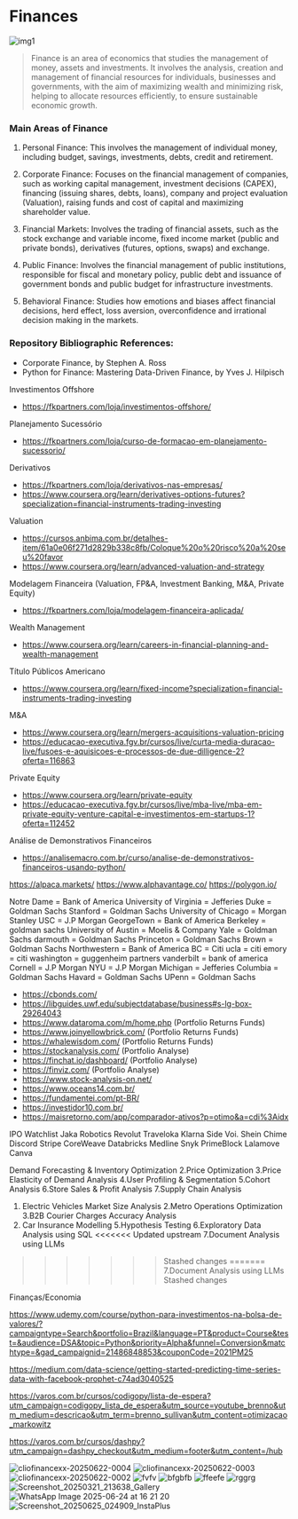 # Finances

![img1](https://github.com/user-attachments/assets/3320328e-efb4-49c8-bb23-6a1f55002648)

> Finance is an area of ​​economics that studies the management of money, assets and investments. It involves the analysis, creation and management of financial resources for individuals, businesses and governments, with the aim of maximizing wealth and minimizing risk, helping to allocate resources efficiently, to ensure sustainable economic growth.

### Main Areas of Finance

1) Personal Finance: This involves the management of individual money, including budget, savings, investments, debts, credit and retirement.

2) Corporate Finance: Focuses on the financial management of companies, such as working capital management, investment decisions (CAPEX), financing (issuing shares, debts, loans), company and project evaluation (Valuation), raising funds and cost of capital and maximizing shareholder value.

3) Financial Markets: Involves the trading of financial assets, such as the stock exchange and variable income, fixed income market (public and private bonds), derivatives (futures, options, swaps) and exchange.

4) Public Finance: Involves the financial management of public institutions, responsible for fiscal and monetary policy, public debt and issuance of government bonds and public budget for infrastructure investments.

5) Behavioral Finance: Studies how emotions and biases affect financial decisions, herd effect, loss aversion, overconfidence and irrational decision making in the markets.

### Repository Bibliographic References:
- Corporate Finance, by Stephen A. Ross
- Python for Finance: Mastering Data-Driven Finance, by Yves J. Hilpisch




Investimentos Offshore
- https://fkpartners.com/loja/investimentos-offshore/

Planejamento Sucessório
- https://fkpartners.com/loja/curso-de-formacao-em-planejamento-sucessorio/

Derivativos
- https://fkpartners.com/loja/derivativos-nas-empresas/
- https://www.coursera.org/learn/derivatives-options-futures?specialization=financial-instruments-trading-investing

Valuation 
- https://cursos.anbima.com.br/detalhes-item/61a0e06f271d2829b338c8fb/Coloque%20o%20risco%20a%20seu%20favor
- https://www.coursera.org/learn/advanced-valuation-and-strategy

Modelagem Financeira (Valuation, FP&A, Investment Banking, M&A, Private Equity)
- https://fkpartners.com/loja/modelagem-financeira-aplicada/

Wealth Management
- https://www.coursera.org/learn/careers-in-financial-planning-and-wealth-management

Título Públicos Americano
- https://www.coursera.org/learn/fixed-income?specialization=financial-instruments-trading-investing

M&A
- https://www.coursera.org/learn/mergers-acquisitions-valuation-pricing
- https://educacao-executiva.fgv.br/cursos/live/curta-media-duracao-live/fusoes-e-aquisicoes-e-processos-de-due-dilligence-2?oferta=116863

Private Equity 
- https://www.coursera.org/learn/private-equity
- https://educacao-executiva.fgv.br/cursos/live/mba-live/mba-em-private-equity-venture-capital-e-investimentos-em-startups-1?oferta=112452

Análise de Demonstrativos Financeiros
- https://analisemacro.com.br/curso/analise-de-demonstrativos-financeiros-usando-python/














https://alpaca.markets/
https://www.alphavantage.co/
https://polygon.io/

Notre Dame = Bank of America
University of Virginia = Jefferies
Duke = Goldman Sachs
Stanford = Goldman Sachs
University of Chicago = Morgan Stanley
USC = J.P Morgan
GeorgeTown = Bank of America
Berkeley = goldman sachs
University of Austin = Moelis & Company
Yale = Goldman Sachs
darmouth = Goldman Sachs
Princeton = Goldman Sachs
Brown = Goldman Sachs
Northwestern  = Bank of America
BC = Citi
ucla = citi
emory = citi
washington = guggenheim partners
vanderbilt = bank of america
Cornell = J.P Morgan
NYU = J.P Morgan
Michigan = Jefferies
Columbia = Goldman Sachs
Havard = Goldman Sachs
UPenn = Goldman Sachs








- https://cbonds.com/
- https://libguides.uwf.edu/subjectdatabase/business#s-lg-box-29264043
- https://www.dataroma.com/m/home.php (Portfolio Returns Funds)
- https://www.joinyellowbrick.com/ (Portfolio Returns Funds)
- https://whalewisdom.com/ (Portfolio Returns Funds)
- https://stockanalysis.com/ (Portfolio Analyse)
- https://finchat.io/dashboard/ (Portfolio Analyse)
- https://finviz.com/ (Portfolio Analyse)
- https://www.stock-analysis-on.net/
- https://www.oceans14.com.br/
- https://fundamentei.com/pt-BR/
- https://investidor10.com.br/
- https://maisretorno.com/app/comparador-ativos?p=otimo&a=cdi%3Aidx





IPO Watchlist
Jaka Robotics
Revolut
Traveloka
Klarna
Side
Voi.
Shein
Chime
Discord
Stripe
CoreWeave
Databricks
Medline
Snyk
PrimeBlock
Lalamove
Canva

Demand Forecasting & Inventory Optimization
2.Price Optimization
3.Price Elasticity of Demand Analysis
4.User Profiling & Segmentation
5.Cohort Analysis
6.Store Sales & Profit Analysis
7.Supply Chain Analysis

1. Electric Vehicles Market Size Analysis
2.Metro Operations Optimization
3.B2B Courier Charges Accuracy Analysis
4. Car Insurance Modelling
5.Hypothesis Testing
6.Exploratory Data Analysis using SQL
<<<<<<< Updated upstream
7.Document Analysis using LLMs
>>>>>>> Stashed changes
=======
7.Document Analysis using LLMs
>>>>>>> Stashed changes
>>>>>>
Finanças/Economia 

https://www.udemy.com/course/python-para-investimentos-na-bolsa-de-valores/?campaigntype=Search&portfolio=Brazil&language=PT&product=Course&test=&audience=DSA&topic=Python&priority=Alpha&funnel=Conversion&matchtype=&gad_campaignid=21486848853&couponCode=2021PM25

https://medium.com/data-science/getting-started-predicting-time-series-data-with-facebook-prophet-c74ad3040525

https://varos.com.br/cursos/codigopy/lista-de-espera?utm_campaign=codigopy_lista_de_espera&utm_source=youtube_brenno&utm_medium=descricao&utm_term=brenno_sullivan&utm_content=otimizacao_markowitz

https://varos.com.br/cursos/dashpy?utm_campaign=dashpy_checkout&utm_medium=footer&utm_content=/hub



![cliofinancexx-20250622-0004](https://github.com/user-attachments/assets/3540587a-8677-4744-978d-13a126d2aa80)
![cliofinancexx-20250622-0003](https://github.com/user-attachments/assets/3f1ac6b1-4956-4849-91f0-4d67da91c582)
![cliofinancexx-20250622-0002](https://github.com/user-attachments/assets/0617c39f-21b0-48ab-b9ac-bfd6702946d4)
![fvfv](https://github.com/user-attachments/assets/a9d7a366-4574-452b-a25e-f17a5f9391f0)
![bfgbfb](https://github.com/user-attachments/assets/73869b0c-5c61-4a32-b5c0-15c7bbab8bc1)
![ffeefe](https://github.com/user-attachments/assets/462a336e-b25f-4459-8a4c-dbfe77b4ceff)
![rggrg](https://github.com/user-attachments/assets/26a5d2a5-696a-434a-8378-92a4ef5ad936)
![Screenshot_20250321_213638_Gallery](https://github.com/user-attachments/assets/d626dba9-be44-4806-9c11-6dcd304a061e)
![WhatsApp Image 2025-06-24 at 16 21 20](https://github.com/user-attachments/assets/431a1e44-99d9-4cd3-b575-8c823af4b033)
![Screenshot_20250625_024909_InstaPlus](https://github.com/user-attachments/assets/627a7fdb-0cea-4124-b3b6-dfcd1a788fc4)
